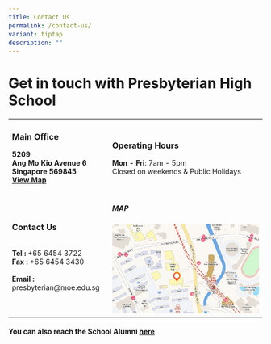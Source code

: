 ```yaml
---
title: Contact Us
permalink: /contact-us/
variant: tiptap
description: ""
---
```

<h1>Get in touch with Presbyterian High School</h1>
<table style="minWidth: 50px">
<colgroup>
<col>
<col>
</colgroup>
<tbody>
<tr>
<td rowspan="1" colspan="1">
<h3>Main Office</h3>
<p><strong>5209 <br>Ang Mo Kio Avenue 6 <br>Singapore 569845<br><a href="https://goo.gl/maps/up2bzquYV9KGRFdf8" rel="noopener noreferrer nofollow" target="_blank">View Map</a></strong>
</p>
</td>
<td rowspan="1" colspan="1">
<h3>Operating Hours</h3>
<p><strong>Mon - Fri</strong>:&nbsp;7am - 5pm
<br>Closed on weekends &amp; Public Holidays</p>
</td>
</tr>
<tr>
<td rowspan="1" colspan="1">
<h3>Contact Us</h3>
<p>
<br><strong>Tel : </strong>+65 6454 3722
<br><strong>Fax : </strong>+65 6454 3430
<br>
<br><strong>Email : </strong>presbyterian@moe.edu.sg</p>
</td>
<td rowspan="1" colspan="1">
<h5>MAP</h5>
<div class="isomer-image-wrapper">
<img style="width: 100%" height="auto" width="100%" src="/images/2023images/schmap-onemap.jpg">
</div>
</td>
</tr>
</tbody>
</table>
<h4>You can also reach the School Alumni <a href="https://www.phs-aa.org/" rel="noopener nofollow" target="_blank">here</a></h4>
<p></p>